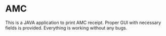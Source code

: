 # AMC
This is a JAVA application to print AMC receipt.
Proper GUI with necessary fields is provided.
Everything is working without any bugs.
